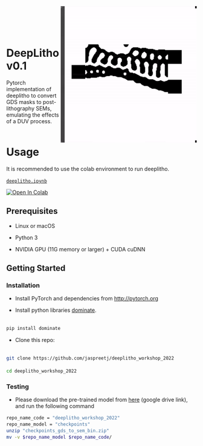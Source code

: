 
<img  src='imgs/demo.gif' align="right"  width=360>
<br><br><br><br>

  

# DeepLitho v0.1



Pytorch implementation of deeplitho to convert GDS masks to post-lithography SEMs, emulating the effects of a DUV process.<br><br>

# Usage

It is recommended to use the colab environment to run deeplitho.


[`deeplitho.ipynb`][colab-notebook-deeplitho]
 
[![Open In Colab][colab-badge]][colab-notebook-deeplitho]


## Prerequisites

- Linux or macOS

- Python 3

- NVIDIA GPU (11G memory or larger) + CUDA cuDNN

  

## Getting Started

### Installation

- Install PyTorch and dependencies from http://pytorch.org

- Install python libraries [dominate](https://github.com/Knio/dominate).

```bash

pip install dominate

```

- Clone this repo:

```bash

git clone https://github.com/jaspreetj/deeplitho_workshop_2022

cd deeplitho_workshop_2022

```

  
  

### Testing
- Please download the pre-trained model from [here](https://drive.google.com/file/d/1jgfhbkXb8NIu4cTavxa2eVyaDdbGqHtA/view?usp=share_link) (google drive link), and run the following command
```bash
repo_name_code = "deeplitho_workshop_2022"
repo_name_model = "checkpoints"
unzip "checkpoints_gds_to_sem_bin.zip"
mv -v $repo_name_model $repo_name_code/
```

[colab-notebook-deeplitho]: <https://colab.research.google.com/drive/1-tWFvRGPAXDn0t9RgdHPUFw_qlFB642Y?usp=sharing>
[colab-badge]: <https://colab.research.google.com/assets/colab-badge.svg>
